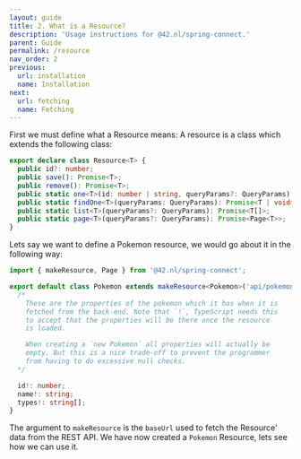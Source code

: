```yaml
---
layout: guide
title: 2. What is a Resource?
description: 'Usage instructions for @42.nl/spring-connect.'
parent: Guide
permalink: /resource
nav_order: 2
previous:
  url: installation
  name: Installation
next:
  url: fetching
  name: Fetching
---
```


First we must define what a Resource means: A resource is a class
which extends the following class:

```ts
export declare class Resource<T> {
  public id?: number;
  public save(): Promise<T>;
  public remove(): Promise<T>;
  public static one<T>(id: number | string, queryParams?: QueryParams): Promise<T>;
  public static findOne<T>(queryParams: QueryParams): Promise<T | void>;
  public static list<T>(queryParams?: QueryParams): Promise<T[]>;
  public static page<T>(queryParams?: QueryParams): Promise<Page<T>>;
}
```

Lets say we want to define a Pokemon resource, we would go about it in the following way:

```ts
import { makeResource, Page } from '@42.nl/spring-connect';

export default class Pokemon extends makeResource<Pokemon>('api/pokemon') {
  /* 
    These are the properties of the pokemon which it has when it is
    fetched from the back-end. Note that `!`, TypeScript needs this
    to accept that the properties will be there once the resource
    is loaded.

    When creating a `new Pokemon` all properties will actually be
    empty. But this is a nice trade-off to prevent the programmer
    from having to do excessive null checks.
  */

  id!: number;
  name!: string;
  types!: string[];
}
```

The argument to `makeResource` is the `baseUrl` used to fetch the Resource' data from the REST API.
We have now created a `Pokemon` Resource, lets see how we can use it.
